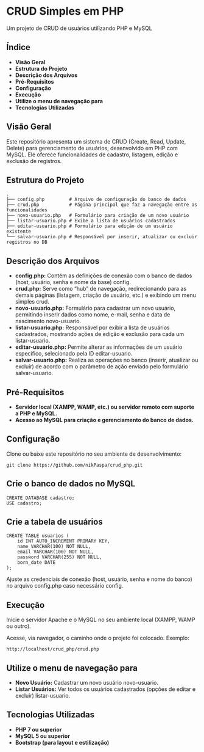 # CRUD Simples em PHP

Um projeto de CRUD de usuários utilizando PHP e MySQL
## Índice
* **Visão Geral**
* **Estrutura do Projeto**
* **Descrição dos Arquivos**
* **Pré-Requisitos**
* **Configuração**
* **Execução**
* **Utilize o menu de navegação para**
* **Tecnologias Utilizadas**

## Visão Geral
Este repositório apresenta um sistema de CRUD (Create, Read, Update, Delete) para gerenciamento de usuários, desenvolvido em PHP com MySQL. Ele oferece funcionalidades de cadastro, listagem, edição e exclusão de registros.

## Estrutura do Projeto

```
.
├── config.php         # Arquivo de configuração do banco de dados
├── crud.php           # Página principal que faz a navegação entre as funcionalidades
├── novo-usuario.php   # Formulário para criação de um novo usuário
├── listar-usuario.php # Exibe a lista de usuários cadastrados
├── editar-usuario.php # Formulário para edição de um usuário existente
└── salvar-usuario.php # Responsável por inserir, atualizar ou excluir registros no DB
```

## Descrição dos Arquivos
* **config.php:** Contém as definições de conexão com o banco de dados (host, usuário, senha e nome da base) config.
* **crud.php:** Serve como “hub” de navegação, redirecionando para as demais páginas (listagem, criação de usuário, etc.) e exibindo um menu simples crud.
* **novo-usuario.php:** Formulário para cadastrar um novo usuário, permitindo inserir dados como nome, e-mail, senha e data de nascimento novo-usuario.
* **listar-usuario.php:** Responsável por exibir a lista de usuários cadastrados, mostrando ações de edição e exclusão para cada um listar-usuario.
* **editar-usuario.php:** Permite alterar as informações de um usuário específico, selecionado pela ID editar-usuario.
* **salvar-usuario.php:** Realiza as operações no banco (inserir, atualizar ou excluir) de acordo com o parâmetro de ação enviado pelo formulário salvar-usuario.

## Pré-Requisitos
* **Servidor local (XAMPP, WAMP, etc.) ou servidor remoto com suporte a PHP e MySQL.**
* **Acesso ao MySQL para criação e gerenciamento do banco de dados.**

## Configuração
Clone ou baixe este repositório no seu ambiente de desenvolvimento:
```
git clone https://github.com/nikPaspa/crud_php.git
```

## Crie o banco de dados no MySQL
```
CREATE DATABASE cadastro;
USE cadastro;
```

## Crie a tabela de usuários

```
CREATE TABLE usuarios (
    id INT AUTO_INCREMENT PRIMARY KEY,
    name VARCHAR(100) NOT NULL,
    email VARCHAR(100) NOT NULL,
    password VARCHAR(255) NOT NULL,
    born_date DATE
);
```
Ajuste as credenciais de conexão (host, usuário, senha e nome do banco) no arquivo config.php caso necessário config.

## Execução
Inicie o servidor Apache e o MySQL no seu ambiente local (XAMPP, WAMP ou outro).

Acesse, via navegador, o caminho onde o projeto foi colocado. Exemplo:
```
http://localhost/crud_php/crud.php
```

## Utilize o menu de navegação para
* **Novo Usuário:** Cadastrar um novo usuário novo-usuario.
* **Listar Usuários:** Ver todos os usuários cadastrados (opções de editar e excluir) listar-usuario.

## Tecnologias Utilizadas
* **PHP 7 ou superior**
* **MySQL 5 ou superior**
* **Bootstrap (para layout e estilização)**
